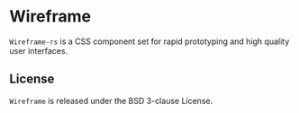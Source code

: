 # Wireframe

`Wireframe-rs` is a CSS component set for rapid prototyping and high quality user interfaces.

## License

`Wireframe` is released under the BSD 3-clause License.
